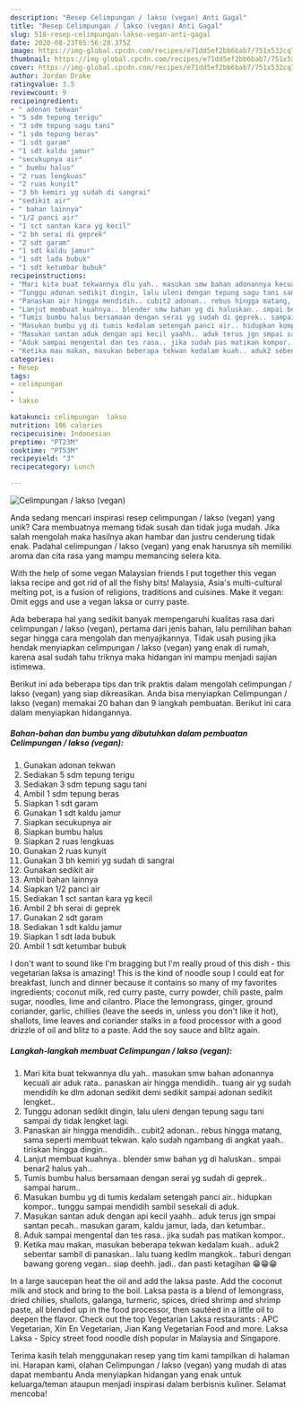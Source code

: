 ```yaml
---
description: "Resep Celimpungan / lakso (vegan) Anti Gagal"
title: "Resep Celimpungan / lakso (vegan) Anti Gagal"
slug: 518-resep-celimpungan-lakso-vegan-anti-gagal
date: 2020-08-23T05:56:28.375Z
image: https://img-global.cpcdn.com/recipes/e71dd5ef2bb6bab7/751x532cq70/celimpungan-lakso-vegan-foto-resep-utama.jpg
thumbnail: https://img-global.cpcdn.com/recipes/e71dd5ef2bb6bab7/751x532cq70/celimpungan-lakso-vegan-foto-resep-utama.jpg
cover: https://img-global.cpcdn.com/recipes/e71dd5ef2bb6bab7/751x532cq70/celimpungan-lakso-vegan-foto-resep-utama.jpg
author: Jordan Drake
ratingvalue: 3.5
reviewcount: 9
recipeingredient:
- " adonan tekwan"
- "5 sdm tepung terigu"
- "3 sdm tepung sagu tani"
- "1 sdm tepung beras"
- "1 sdt garam"
- "1 sdt kaldu jamur"
- "secukupnya air"
- " bumbu halus"
- "2 ruas lengkuas"
- "2 ruas kunyit"
- "3 bh kemiri yg sudah di sangrai"
- "sedikit air"
- " bahan lainnya"
- "1/2 panci air"
- "1 sct santan kara yg kecil"
- "2 bh serai di geprek"
- "2 sdt garam"
- "1 sdt kaldu jamur"
- "1 sdt lada bubuk"
- "1 sdt ketumbar bubuk"
recipeinstructions:
- "Mari kita buat tekwannya dlu yah.. masukan smw bahan adonannya kecuali air aduk rata.. panaskan air hingga mendidih.. tuang air yg sudah mendidih ke dlm adonan sedikit demi sedikit sampai adonan sedikit lengket.."
- "Tunggu adonan sedikit dingin, lalu uleni dengan tepung sagu tani sampai dy tidak lengket lagi."
- "Panaskan air hingga mendidih.. cubit2 adonan.. rebus hingga matang, sama seperti membuat tekwan. kalo sudah ngambang di angkat yaah.. tiriskan hingga dingin.."
- "Lanjut membuat kuahnya.. blender smw bahan yg di haluskan.. smpai benar2 halus yah.."
- "Tumis bumbu halus bersamaan dengan serai yg sudah di geprek.. sampai harum.."
- "Masukan bumbu yg di tumis kedalam setengah panci air.. hidupkan kompor.. tunggu sampai mendidih sambil sesekali di aduk."
- "Masukan santan aduk dengan api kecil yaahh.. aduk terus jgn smpai santan pecah.. masukan garam, kaldu jamur, lada, dan ketumbar.."
- "Aduk sampai mengental dan tes rasa.. jika sudah pas matikan kompor.."
- "Ketika mau makan, masukan beberapa tekwan kedalam kuah.. aduk2 sebentar sambil di panaskan.. lalu tuang kedlm mangkok.. taburi dengan bawang goreng vegan.. siap deehh. jadi.. dan pasti ketagihan 😁😁😁"
categories:
- Resep
tags:
- celimpungan
- 
- lakso

katakunci: celimpungan  lakso 
nutrition: 106 calories
recipecuisine: Indonesian
preptime: "PT23M"
cooktime: "PT53M"
recipeyield: "3"
recipecategory: Lunch

---
```



![Celimpungan / lakso (vegan)](https://img-global.cpcdn.com/recipes/e71dd5ef2bb6bab7/751x532cq70/celimpungan-lakso-vegan-foto-resep-utama.jpg)

Anda sedang mencari inspirasi resep celimpungan / lakso (vegan) yang unik? Cara membuatnya memang tidak susah dan tidak juga mudah. Jika salah mengolah maka hasilnya akan hambar dan justru cenderung tidak enak. Padahal celimpungan / lakso (vegan) yang enak harusnya sih memiliki aroma dan cita rasa yang mampu memancing selera kita.

With the help of some vegan Malaysian friends I put together this vegan laksa recipe and got rid of all the fishy bits! Malaysia, Asia&#39;s multi-cultural melting pot, is a fusion of religions, traditions and cuisines. Make it vegan: Omit eggs and use a vegan laksa or curry paste.

Ada beberapa hal yang sedikit banyak mempengaruhi kualitas rasa dari celimpungan / lakso (vegan), pertama dari jenis bahan, lalu pemilihan bahan segar hingga cara mengolah dan menyajikannya. Tidak usah pusing jika hendak menyiapkan celimpungan / lakso (vegan) yang enak di rumah, karena asal sudah tahu triknya maka hidangan ini mampu menjadi sajian istimewa.


Berikut ini ada beberapa tips dan trik praktis dalam mengolah celimpungan / lakso (vegan) yang siap dikreasikan. Anda bisa menyiapkan Celimpungan / lakso (vegan) memakai 20 bahan dan 9 langkah pembuatan. Berikut ini cara dalam menyiapkan hidangannya.

<!--inarticleads1-->

##### Bahan-bahan dan bumbu yang dibutuhkan dalam pembuatan Celimpungan / lakso (vegan):

1. Gunakan  adonan tekwan
1. Sediakan 5 sdm tepung terigu
1. Sediakan 3 sdm tepung sagu tani
1. Ambil 1 sdm tepung beras
1. Siapkan 1 sdt garam
1. Gunakan 1 sdt kaldu jamur
1. Siapkan secukupnya air
1. Siapkan  bumbu halus
1. Siapkan 2 ruas lengkuas
1. Gunakan 2 ruas kunyit
1. Gunakan 3 bh kemiri yg sudah di sangrai
1. Gunakan sedikit air
1. Ambil  bahan lainnya
1. Siapkan 1/2 panci air
1. Sediakan 1 sct santan kara yg kecil
1. Ambil 2 bh serai di geprek
1. Gunakan 2 sdt garam
1. Sediakan 1 sdt kaldu jamur
1. Siapkan 1 sdt lada bubuk
1. Ambil 1 sdt ketumbar bubuk


I don&#39;t want to sound like I&#39;m bragging but I&#39;m really proud of this dish - this vegetarian laksa is amazing! This is the kind of noodle soup I could eat for breakfast, lunch and dinner because it contains so many of my favorites ingredients; coconut milk, red curry paste, curry powder, chili paste, palm sugar, noodles, lime and cilantro. Place the lemongrass, ginger, ground coriander, garlic, chillies (leave the seeds in, unless you don&#39;t like it hot), shallots, lime leaves and coriander stalks in a food processor with a good drizzle of oil and blitz to a paste. Add the soy sauce and blitz again. 

<!--inarticleads2-->

##### Langkah-langkah membuat Celimpungan / lakso (vegan):

1. Mari kita buat tekwannya dlu yah.. masukan smw bahan adonannya kecuali air aduk rata.. panaskan air hingga mendidih.. tuang air yg sudah mendidih ke dlm adonan sedikit demi sedikit sampai adonan sedikit lengket..
1. Tunggu adonan sedikit dingin, lalu uleni dengan tepung sagu tani sampai dy tidak lengket lagi.
1. Panaskan air hingga mendidih.. cubit2 adonan.. rebus hingga matang, sama seperti membuat tekwan. kalo sudah ngambang di angkat yaah.. tiriskan hingga dingin..
1. Lanjut membuat kuahnya.. blender smw bahan yg di haluskan.. smpai benar2 halus yah..
1. Tumis bumbu halus bersamaan dengan serai yg sudah di geprek.. sampai harum..
1. Masukan bumbu yg di tumis kedalam setengah panci air.. hidupkan kompor.. tunggu sampai mendidih sambil sesekali di aduk.
1. Masukan santan aduk dengan api kecil yaahh.. aduk terus jgn smpai santan pecah.. masukan garam, kaldu jamur, lada, dan ketumbar..
1. Aduk sampai mengental dan tes rasa.. jika sudah pas matikan kompor..
1. Ketika mau makan, masukan beberapa tekwan kedalam kuah.. aduk2 sebentar sambil di panaskan.. lalu tuang kedlm mangkok.. taburi dengan bawang goreng vegan.. siap deehh. jadi.. dan pasti ketagihan 😁😁😁


In a large saucepan heat the oil and add the laksa paste. Add the coconut milk and stock and bring to the boil. Laksa pasta is a blend of lemongrass, dried chilies, shallots, galanga, turmeric, spices, dried shrimp and shrimp paste, all blended up in the food processor, then sautéed in a little oil to deepen the flavor. Check out the top Vegetarian Laksa restaurants : APC Vegetarian, Xin En Vegetarian, Jian Kang Vegetarian Food and more. Laksa Laksa - Spicy street food noodle dish popular in Malaysia and Singapore. 

Terima kasih telah menggunakan resep yang tim kami tampilkan di halaman ini. Harapan kami, olahan Celimpungan / lakso (vegan) yang mudah di atas dapat membantu Anda menyiapkan hidangan yang enak untuk keluarga/teman ataupun menjadi inspirasi dalam berbisnis kuliner. Selamat mencoba!
